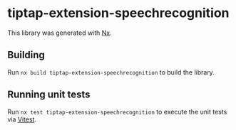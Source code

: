 # tiptap-extension-speechrecognition

This library was generated with [Nx](https://nx.dev).

## Building

Run `nx build tiptap-extension-speechrecognition` to build the library.

## Running unit tests

Run `nx test tiptap-extension-speechrecognition` to execute the unit tests via [Vitest](https://vitest.dev/).
